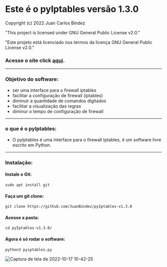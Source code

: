 # Este é o pyIptables versão 1.3.0

Copyright (c) 2022 Juan Carlos Bindez

"This project is licensed under GNU General Public License v2.0."

"Este projeto está licenciado nos termos da licença GNU General Public License v2.0."

### Acesse o site click __[aqui](https://juanbindez.github.io/site.pyIptables/index.html)__.

----------
### Objetivo do software:

- ser uma interface para o firewall iptables
- facilitar a configuração de firewall (iptables)
- diminuir a quantidade de comandos digitados
- facilitar a visualização das regras
- diminur o tempo de configuração de firewall
----------
### o que é o pyIptables:

- O pyIptables é uma interface para o firewall Iptables, é um software livre escrito em Python.
----------
### Instalação:

#### Instale o Git:

    sudo apt install git

#### Faça um git clone:

    git clone https://github.com/JuanBindez/pyIptables-v1.3.0
    
#### Acesse a pasta:

    cd pyIptables-v1.3.0/
    
#### Agora é só rodar o software:

    python3 pyiptables.py
    
![Captura de tela de 2022-10-17 10-42-25](https://user-images.githubusercontent.com/79322362/196192808-baa45eaa-02be-4e85-b2f1-d39de4065934.png)
